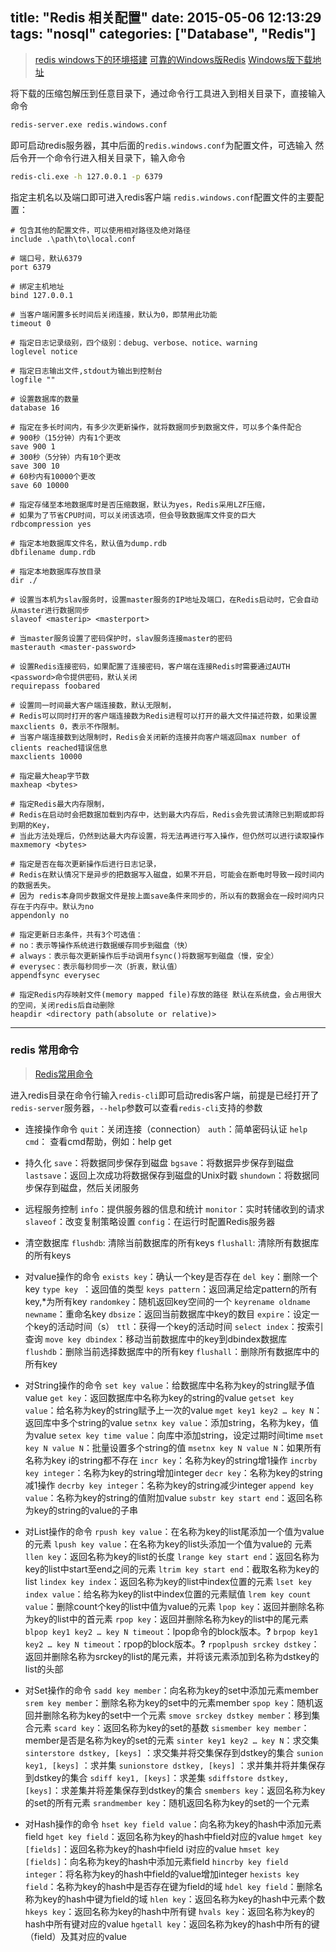 title: "Redis 相关配置"
date: 2015-05-06 12:13:29
tags: "nosql"
categories: ["Database", "Redis"]
---

> [redis windows下的环境搭建](http://www.cnblogs.com/lxx/archive/2013/06/04/3116985.html)
> [可靠的Windows版Redis](http://blog.csdn.net/renfufei/article/details/41180007)
> [Windows版下载地址](https://github.com/MSOpenTech/redis/releases)

将下载的压缩包解压到任意目录下，通过命令行工具进入到相关目录下，直接输入命令
```bash
redis-server.exe redis.windows.conf
```
即可启动redis服务器，其中后面的`redis.windows.conf`为配置文件，可选输入
然后令开一个命令行进入相关目录下，输入命令
```bash
redis-cli.exe -h 127.0.0.1 -p 6379
```
指定主机名以及端口即可进入redis客户端
`redis.windows.conf`配置文件的主要配置：
```
# 包含其他的配置文件，可以使用相对路径及绝对路径
include .\path\to\local.conf

# 端口号，默认6379
port 6379

# 绑定主机地址
bind 127.0.0.1

# 当客户端闲置多长时间后关闭连接，默认为0，即禁用此功能
timeout 0

# 指定日志记录级别，四个级别：debug、verbose、notice、warning
loglevel notice

# 指定日志输出文件,stdout为输出到控制台
logfile ""

# 设置数据库的数量
database 16

# 指定在多长时间内，有多少次更新操作，就将数据同步到数据文件，可以多个条件配合
# 900秒（15分钟）内有1个更改
save 900 1
# 300秒（5分钟）内有10个更改
save 300 10
# 60秒内有10000个更改
save 60 10000

# 指定存储至本地数据库时是否压缩数据，默认为yes，Redis采用LZF压缩，
# 如果为了节省CPU时间，可以关闭该选项，但会导致数据库文件变的巨大
rdbcompression yes

# 指定本地数据库文件名，默认值为dump.rdb
dbfilename dump.rdb

# 指定本地数据库存放目录
dir ./

# 设置当本机为slav服务时，设置master服务的IP地址及端口，在Redis启动时，它会自动从master进行数据同步
slaveof <masterip> <masterport>

# 当master服务设置了密码保护时，slav服务连接master的密码
masterauth <master-password>

# 设置Redis连接密码，如果配置了连接密码，客户端在连接Redis时需要通过AUTH <password>命令提供密码，默认关闭
requirepass foobared

# 设置同一时间最大客户端连接数，默认无限制，
# Redis可以同时打开的客户端连接数为Redis进程可以打开的最大文件描述符数，如果设置 maxclients 0，表示不作限制。
# 当客户端连接数到达限制时，Redis会关闭新的连接并向客户端返回max number of clients reached错误信息
maxclients 10000

# 指定最大heap字节数
maxheap <bytes>

# 指定Redis最大内存限制，
# Redis在启动时会把数据加载到内存中，达到最大内存后，Redis会先尝试清除已到期或即将到期的Key，
# 当此方法处理后，仍然到达最大内存设置，将无法再进行写入操作，但仍然可以进行读取操作
maxmemory <bytes>

# 指定是否在每次更新操作后进行日志记录，
# Redis在默认情况下是异步的把数据写入磁盘，如果不开启，可能会在断电时导致一段时间内的数据丢失。
# 因为 redis本身同步数据文件是按上面save条件来同步的，所以有的数据会在一段时间内只存在于内存中。默认为no
appendonly no

# 指定更新日志条件，共有3个可选值：
# no：表示等操作系统进行数据缓存同步到磁盘（快）
# always：表示每次更新操作后手动调用fsync()将数据写到磁盘（慢，安全）
# everysec：表示每秒同步一次（折衷，默认值）
appendfsync everysec

# 指定Redis内存映射文件(memory mapped file)存放的路径 默认在系统盘，会占用很大的空间，关闭redis后自动删除
heapdir <directory path(absolute or relative)>
```

----

### redis 常用命令
> [Redis常用命令](http://blog.csdn.net/ithomer/article/details/9213185)

进入redis目录在命令行输入`redis-cli`即可启动redis客户端，前提是已经打开了`redis-server`服务器，`--help`参数可以查看`redis-cli`支持的参数

* 连接操作命令
`quit`：关闭连接（connection）
`auth`：简单密码认证
`help cmd`： 查看cmd帮助，例如：help get

* 持久化
`save`：将数据同步保存到磁盘
`bgsave`：将数据异步保存到磁盘
`lastsave`：返回上次成功将数据保存到磁盘的Unix时戳
`shundown`：将数据同步保存到磁盘，然后关闭服务

* 远程服务控制
`info`：提供服务器的信息和统计
`monitor`：实时转储收到的请求
`slaveof`：改变复制策略设置
`config`：在运行时配置Redis服务器

* 清空数据库
`flushdb`: 清除当前数据库的所有keys
`flushall`: 清除所有数据库的所有keys

* 对value操作的命令
`exists key`：确认一个key是否存在
`del key`：删除一个key
`type key `：返回值的类型
`keys pattern`：返回满足给定pattern的所有key,*为所有key
`randomkey`：随机返回key空间的一个
`keyrename oldname newname`：重命名key
`dbsize`：返回当前数据库中key的数目
`expire`：设定一个key的活动时间（s）
`ttl`：获得一个key的活动时间
`select index`：按索引查询
`move key dbindex`：移动当前数据库中的key到dbindex数据库
`flushdb`：删除当前选择数据库中的所有key
`flushall`：删除所有数据库中的所有key

* 对String操作的命令
`set key value`：给数据库中名称为key的string赋予值value
`get key`：返回数据库中名称为key的string的value
`getset key value`：给名称为key的string赋予上一次的value
`mget key1 key2 … key N`：返回库中多个string的value
`setnx key value`：添加string，名称为key，值为value
`setex key time value`：向库中添加string，设定过期时间time
`mset key N value N`：批量设置多个string的值
`msetnx key N value N`：如果所有名称为key i的string都不存在
`incr key`：名称为key的string增1操作
`incrby key integer`：名称为key的string增加integer
`decr key`：名称为key的string减1操作
`decrby key integer`：名称为key的string减少integer
`append key value`：名称为key的string的值附加value
`substr key start end`：返回名称为key的string的value的子串

* 对List操作的命令
`rpush key value`：在名称为key的list尾添加一个值为value的元素
`lpush key value`：在名称为key的list头添加一个值为value的 元素
`llen key`：返回名称为key的list的长度
`lrange key start end`：返回名称为key的list中start至end之间的元素
`ltrim key start end`：截取名称为key的list
`lindex key index`：返回名称为key的list中index位置的元素
`lset key index value`：给名称为key的list中index位置的元素赋值
`lrem key count value`：删除count个key的list中值为value的元素
`lpop key`：返回并删除名称为key的list中的首元素
`rpop key`：返回并删除名称为key的list中的尾元素
`blpop key1 key2 … key N timeout`：lpop命令的block版本。**?**
`brpop key1 key2 … key N timeout`：rpop的block版本。**?**
`rpoplpush srckey dstkey`：返回并删除名称为srckey的list的尾元素，并将该元素添加到名称为dstkey的list的头部

* 对Set操作的命令
`sadd key member`：向名称为key的set中添加元素member
`srem key member`：删除名称为key的set中的元素member
`spop key`：随机返回并删除名称为key的set中一个元素
`smove srckey dstkey member`：移到集合元素
`scard key`：返回名称为key的set的基数
`sismember key member`：member是否是名称为key的set的元素
`sinter key1 key2 … key N`：求交集
`sinterstore dstkey, [keys]` ：求交集并将交集保存到dstkey的集合
`sunion key1, [keys]` ：求并集
`sunionstore dstkey, [keys]` ：求并集并将并集保存到dstkey的集合
`sdiff key1, [keys]`：求差集
`sdiffstore dstkey, [keys]`：求差集并将差集保存到dstkey的集合
`smembers key`：返回名称为key的set的所有元素
`srandmember key`：随机返回名称为key的set的一个元素

* 对Hash操作的命令
`hset key field value`：向名称为key的hash中添加元素field
`hget key field`：返回名称为key的hash中field对应的value
`hmget key [fields]`：返回名称为key的hash中field i对应的value
`hmset key [fields]`：向名称为key的hash中添加元素field 
`hincrby key field integer`：将名称为key的hash中field的value增加integer
`hexists key field`：名称为key的hash中是否存在键为field的域
`hdel key field`：删除名称为key的hash中键为field的域
`hlen key`：返回名称为key的hash中元素个数
`hkeys key`：返回名称为key的hash中所有键
`hvals key`：返回名称为key的hash中所有键对应的value
`hgetall key`：返回名称为key的hash中所有的键（field）及其对应的value

